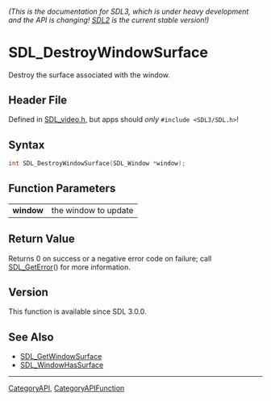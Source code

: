 ###### (This is the documentation for SDL3, which is under heavy development and the API is changing! [SDL2](https://wiki.libsdl.org/SDL2/) is the current stable version!)
# SDL_DestroyWindowSurface

Destroy the surface associated with the window.

## Header File

Defined in [SDL_video.h](https://github.com/libsdl-org/SDL/blob/main/include/SDL3/SDL_video.h), but apps should _only_ `#include <SDL3/SDL.h>`!

## Syntax

```c
int SDL_DestroyWindowSurface(SDL_Window *window);

```

## Function Parameters

|                |                      |
| -------------- | -------------------- |
| **window**     | the window to update |

## Return Value

Returns 0 on success or a negative error code on failure; call
[SDL_GetError](SDL_GetError)() for more information.

## Version

This function is available since SDL 3.0.0.

## See Also

* [SDL_GetWindowSurface](SDL_GetWindowSurface)
* [SDL_WindowHasSurface](SDL_WindowHasSurface)

----
[CategoryAPI](CategoryAPI), [CategoryAPIFunction](CategoryAPIFunction)

